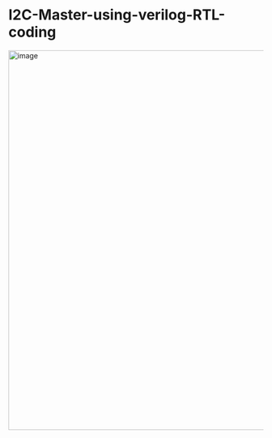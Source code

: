# I2C-Master-using-verilog-RTL-coding

<img width="749" alt="image" src="https://github.com/karthikkbs05/I2C-Master-using-verilog-RTL-coding/assets/129792064/bae44f94-339b-42f9-bfaa-c48cb3669c32">
